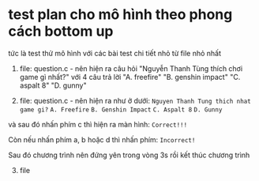 # test plan cho mô hình theo phong cách bottom up 

tức là test thử mô hình với các bài test chi tiết nhỏ từ file nhỏ nhất 

1. file: question.c - nên hiện ra câu hỏi "Nguyễn Thanh Tùng thích chơi game gì nhất?" với 4 câu trả lời "A. freefire" "B. genshin impact" "C. aspalt 8" "D. gunny" 
 
2. file: question.c - nên hiện ra như ở dưới: 
`Nguyen Thanh Tung thich nhat game gi?`
`A. Freefire`
`B. Genshin Impact`
`C. Aspalt 8`
`D. Gunny`

và sau đó nhấn phím c thì hiện ra màn hình:
`Correct!!!`

Còn nếu nhấn phím a, b hoặc d thì nhấn phím: 
`Incorrect!`

Sau đó chương trình nên đứng yên trong vòng 3s rồi kết thúc chương trình 

3. file